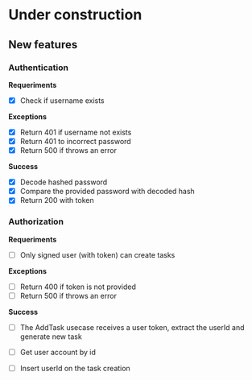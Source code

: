 # Under construction

## New features

### Authentication
  
  **Requeriments**

  - [x] Check if username exists

  **Exceptions**

  - [x] Return 401 if username not exists
  - [x] Return 401 to incorrect password
  - [x] Return 500 if throws an error

  **Success**

  - [x] Decode hashed password
  - [x] Compare the provided password with decoded hash
  - [x] Return 200 with token

### Authorization
  
  **Requeriments**
  
  - [ ] Only signed user (with token) can create tasks

  **Exceptions**

  - [ ] Return 400 if token is not provided
  - [ ] Return 500 if throws an error

  **Success**

  - [ ] The AddTask usecase receives a user token, extract the userId and generate new task
  - [ ] Get user account by id
  - [ ] Insert userId on the task creation
  